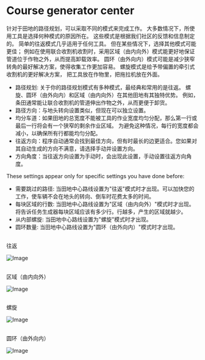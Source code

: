 # Course generator center


针对于田地的路径规划，可以采取不同的模式来完成工作。
大多数情况下，所使用工具是选择何种模式的原因所在。
这些模式是根据我们社区的反馈和信息制定的。
简单的往返模式几乎适用于任何工具。
但在某些情况下，选择其他模式可能更佳；
例如在使用联合收割机收割时，采用区域（由内向外）模式能更好地保证管道位于作物之外，从而提高卸载效率。
圆环（由外向内）模式可能是减少狭窄转角的最好解决方案，使得收集工作更加容易。
螺旋模式是给予带偏置的牵引式收割机的更好解决方案， 把工具放在作物里，把拖拉机放在外面。



- 路径规划: 关于你的路径规划模式有多种模式，最经典和常用的是往返。
          螺旋、圆环（由外向内）和区域（由内向外）在其他田地有其独特优势。
          例如，条田通常能让联合收割机的管道伸出作物之外，从而更便于卸货。
- 路径方向：与地头转向设置类似，但现在可以独立设置。
- 均分车道：如果田地的总宽度不能被工具的作业宽度均匀分配，那么第一行或最后一行将会有一个狭窄的剩余作业区域。
           为避免这种情况，每行的宽度都会减小，以确保所有行都能均匀分配。
- 往返方向：程序自动通常会找到最佳方向，但有时最长的边更适合。您如果对其自动生成的方向不满意，请选择手动并设置方向。
- 方向角度：当往返方向设置为手动时，会出现此设置，手动设置往返方向角度。

These settings appear only for specific settings you have done before:
- 需要跳过的路径: 当田地中心路线设置为"往返"模式时才出现。可以加快您的工作，使车辆不会在地头的转向、倒车时花费太多的时间。
- 每块区域的行数: 当田地中心路线设置为"区域（由内向外）"模式时才出现。将告诉任务生成器每块区域应该有多少行。行越多，产生的区域就越少。
- 从内部螺旋: 当田地中心路线设置为"螺旋"模式时才出现。
- 圆环数量: 当田地中心路线设置为"圆环（由外向内）"模式时才出现。


## 
往返


![Image](assets/imagesupdown_0_0_1024_591.png)

## 
区域（由内向外）


![Image](assets/imageslands_0_0_1024_599.png)

## 
螺旋


![Image](assets/imagesspiral_0_0_1024_590.png)

## 
圆环（由外向内）


![Image](assets/imagesracetrack_0_0_1024_589.png)

